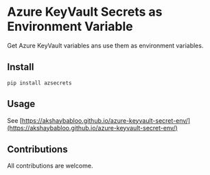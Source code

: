 # Azure KeyVault Secrets as Environment Variable

Get Azure KeyVault variables ans use them as environment variables.

## Install 

```
pip install azsecrets
```

## Usage

See [https://akshaybabloo.github.io/azure-keyvault-secret-env/](https://akshaybabloo.github.io/azure-keyvault-secret-env/)

## Contributions

All contributions are welcome.
